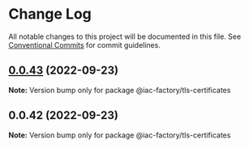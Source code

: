 # Change Log

All notable changes to this project will be documented in this file.
See [Conventional Commits](https://conventionalcommits.org) for commit guidelines.

## [0.0.43](https://github.com/iac-factory/aws-node-utilities/compare/v0.0.42...v0.0.43) (2022-09-23)

**Note:** Version bump only for package @iac-factory/tls-certificates





## 0.0.42 (2022-09-23)

**Note:** Version bump only for package @iac-factory/tls-certificates
